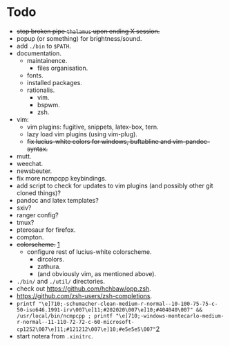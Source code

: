 # Todo

- ~~stop broken pipe `thalamus` upon ending X session.~~
- popup (or something) for brightness/sound.
- add `./bin` to `$PATH`.
- documentation.
    - maintainence.
        - files organisation.
    - fonts.
    - installed packages.
    - rationalis.
        - vim.
        - bspwm.
        - zsh.
- vim:
    - vim plugins: fugitive, snippets, latex-box, tern.
    - lazy load vim plugins (using vim-plug).
    - ~~fix lucius-white colors for windows, buftabline and
      vim-pandoc-syntax.~~
- mutt.
- weechat.
- newsbeuter.
- fix more ncmpcpp keybindings.
- add script to check for updates to vim plugins (and possibly other git cloned
  things)?
- pandoc and latex templates?
- sxiv?
- ranger config?
- tmux?
- pterosaur for firefox.
- compton.
- ~~colorscheme.~~ [1]
    - configure rest of lucius-white colorscheme.
        - dircolors.
        - zathura.
        - (and obviously vim, as mentioned above).
- `./bin/` and `./util/` directories.
- check out https://github.com/hchbaw/opp.zsh.
- https://github.com/zsh-users/zsh-completions.
- `printf "\e]710;-schumacher-clean-medium-r-normal--10-100-75-75-c-50-iso646.1991-irv\007\e]11;#202020\007\e]10;#404040\007" && /usr/local/bin/ncmpcpp ; printf "\e]710;-windows-montecarlo-medium-r-normal--11-110-72-72-c-60-microsoft-cp1252\007\e]11;#121212\007\e]10;#e5e5e5\007"`[2]
- start notera from `.xinitrc`.

[1]: http://jsbin.com/quxaxaralu/10/edit
[2]: http://lists.schmorp.de/pipermail/rxvt-unicode/2011q2/001416.html
